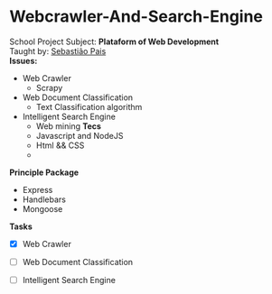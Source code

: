 # Webcrawler-And-Search-Engine
School Project
Subject: **Plataform of Web Development** <br>
Taught by: [Sebastião Pais](https://github.com/sebastiaopais.github.io)<br>
**Issues:**
- Web Crawler
  - Scrapy
- Web Document Classification
  - Text Classification algorithm
- Intelligent Search Engine
  - Web mining
**Tecs**
  - Javascript and NodeJS
  - Html && CSS
  - 
**Principle Package**
  - Express
  - Handlebars
  - Mongoose

**Tasks**
  - [x] Web Crawler
  - [ ] Web Document Classification
  - [ ] Intelligent Search Engine
 
  

